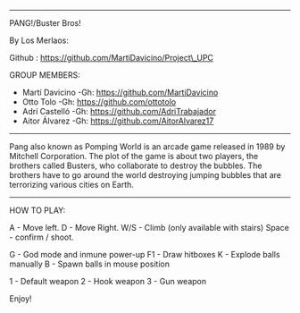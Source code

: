 * * * * *

PANG!/Buster Bros!

By Los Merlaos:

Github : https://github.com/MartiDavicino/Project\_UPC

GROUP MEMBERS:

-   Martí Davicino -Gh: https://github.com/MartiDavicino
-   Otto Tolo -Gh: https://github.com/ottotolo
-   Adrí Castelló -Gh: https://github.com/AdriTrabajador
-   Aitor Álvarez -Gh: https://github.com/AitorAlvarez17

* * * * *

Pang also known as Pomping World is an arcade game released in 1989 by
Mitchell Corporation. The plot of the game is about two players, the
brothers called Busters, who collaborate to destroy the bubbles. The
brothers have to go around the world destroying jumping bubbles that are
terrorizing various cities on Earth.

* * * * *

HOW TO PLAY:

A - Move left. D - Move Right. W/S - Climb (only available with stairs)
Space - confirm / shoot.

G - God mode and inmune power-up F1 - Draw hitboxes K - Explode balls
manually B - Spawn balls in mouse position

1 - Default weapon 2 - Hook weapon 3 - Gun weapon

Enjoy!

